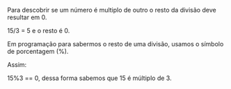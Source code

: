 Para descobrir se um número é multiplo de outro o resto da divisão deve resultar em 0.

15/3 = 5 e o resto é 0.

Em programação para sabermos o resto de uma divisão, usamos o símbolo de porcentagem (%).

Assim:

15%3 == 0, dessa forma sabemos que 15 é múltiplo de 3.
